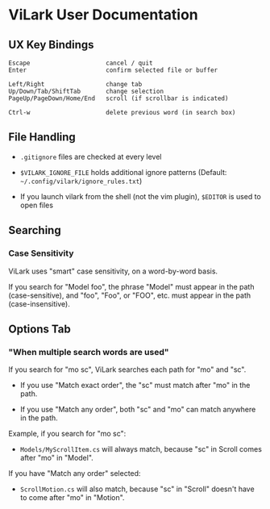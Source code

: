 # ViLark User Documentation

## UX Key Bindings

    Escape                     cancel / quit
    Enter                      confirm selected file or buffer

    Left/Right                 change tab
    Up/Down/Tab/ShiftTab       change selection
    PageUp/PageDown/Home/End   scroll (if scrollbar is indicated)

    Ctrl-w                     delete previous word (in search box)


## File Handling

* `.gitignore` files are checked at every level

* `$VILARK_IGNORE_FILE` holds additional ignore patterns (Default: `~/.config/vilark/ignore_rules.txt`)

* If you launch vilark from the shell (not the vim plugin), `$EDITOR` is used to open files


## Searching

### Case Sensitivity

ViLark uses "smart" case sensitivity, on a word-by-word basis.

If you search for "Model foo", the phrase "Model" must appear in the path
(case-sensitive), and "foo", "Foo", or "FOO", etc. must appear in the path
(case-insensitive).


## Options Tab

### "When multiple search words are used"

If you search for "mo sc", ViLark searches each path for "mo" and "sc".

* If you use "Match exact order", the "sc" must match after "mo" in the path.

* If you use "Match any order", both "sc" and "mo" can match anywhere in the path.

Example, if you search for "mo sc":

* `Models/MyScrollItem.cs` will always match, because "sc" in Scroll comes
  after "mo" in "Model".

If you have "Match any order" selected:

* `ScrollMotion.cs` will also match, because "sc" in "Scroll" doesn't have to
  come after "mo" in "Motion".


